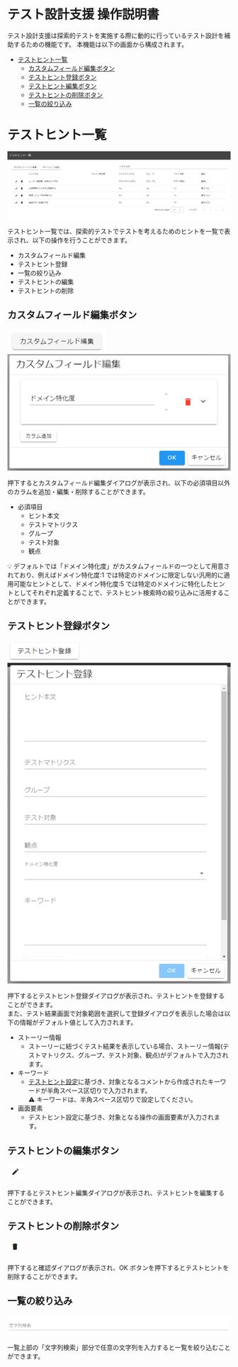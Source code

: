 # テスト設計支援 操作説明書

テスト設計支援は探索的テストを実施する際に動的に行っているテスト設計を補助するための機能です。
本機能は以下の画面から構成されます。

- [テストヒント一覧](#テストヒント一覧)
  - [カスタムフィールド編集ボタン](#カスタムフィールド編集ボタン)
  - [テストヒント登録ボタン](#テストヒント登録ボタン)
  - [テストヒント編集ボタン](#テストヒント編集ボタン)
  - [テストヒントの削除ボタン](#テストヒントの削除ボタン)
  - [一覧の絞り込み](#一覧の絞り込み)

# テストヒント一覧

<img src="./images/test-hint-list.png"/>

テストヒント一覧では、探索的テストでテストを考えるためのヒントを一覧で表示され、以下の操作を行うことができます。

- カスタムフィールド編集
- テストヒント登録
- 一覧の絞り込み
- テストヒントの編集
- テストヒントの削除

## カスタムフィールド編集ボタン

 <img src="./images/edit-custom-field-button.png"/>

<img src="./images/edit-custom-field-dialog.png"/>

押下するとカスタムフィールド編集ダイアログが表示され、以下の必須項目以外のカラムを追加・編集・削除することができます。

- 必須項目
  - ヒント本文
  - テストマトリクス
  - グループ
  - テスト対象
  - 観点

:bulb: デフォルトでは「ドメイン特化度」がカスタムフィールドの一つとして用意されており、例えばドメイン特化度:1 では特定のドメインに限定しない汎用的に適用可能なヒントとして、ドメイン特化度:5 では特定のドメインに特化したヒントとしてそれぞれ定義することで、テストヒント検索時の絞り込みに活用することができます。

## テストヒント登録ボタン

<img src="./images/register-test-hint-button.png"/>

<img src="./images/register-test-hint-dialog.png"/>

押下するとテストヒント登録ダイアログが表示され、テストヒントを登録することができます。  
また、テスト結果画面で対象範囲を選択して登録ダイアログを表示した場合は以下の情報がデフォルト値として入力されます。

- ストーリー情報
  - ストーリーに紐づくテスト結果を表示している場合、ストーリー情報(テストマトリクス、グループ、テスト対象、観点)がデフォルトで入力されます。
- キーワード
  - [テストヒント設定](../others/manual-config.md/#テストヒント設定)に基づき、対象となるコメントから作成されたキーワードが半角スペース区切りで入力されます。  
    :warning: キーワードは、半角スペース区切りで設定してください。
- 画面要素
  - テストヒント設定に基づき、対象となる操作の画面要素が入力されます。

## テストヒントの編集ボタン

<img src="./images/edit-test-hint-button.png"/>　

押下するとテストヒント編集ダイアログが表示され、テストヒントを編集することができます。

## テストヒントの削除ボタン

<img src="./images/delete-test-hint-button.png"/>　

押下すると確認ダイアログが表示され、OK ボタンを押下するとテストヒントを削除することができます。

## 一覧の絞り込み

<img src="./images/search.png"/>

一覧上部の「文字列検索」部分で任意の文字列を入力すると一覧を絞り込むことができます。
